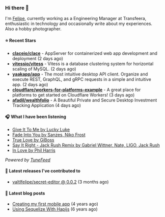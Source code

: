 ### Hi there 👋

I'm [Felipe](https://felipevm.com), currently working as a Engineering Manager at Transfeera, enthusiastic in technology and occasionally write about my experiences. Also a hobby photographer.

#### ⭐ Recent Stars
- **[claceio/clace](https://github.com/claceio/clace)** - AppServer for containerized web app development and deployment (2 days ago)
- **[vitessio/vitess](https://github.com/vitessio/vitess)** - Vitess is a database clustering system for horizontal scaling of MySQL. (2 days ago)
- **[yaakapp/app](https://github.com/yaakapp/app)** - The most intuitive desktop API client. Organize and execute REST, GraphQL, and gRPC requests in a simple and intuitive app. (2 days ago)
- **[cloudflare/workers-for-platforms-example](https://github.com/cloudflare/workers-for-platforms-example)** - A great place for platforms to get started on Cloudflare Workers! (3 days ago)
- **[afadil/wealthfolio](https://github.com/afadil/wealthfolio)** - A Beautiful Private and Secure Desktop Investment Tracking Application (4 days ago)

#### 🎧 What I have been listening
- [Give It To Me by Lucky Luke](https://open.spotify.com/track/295xtgZ3JSGn94tYWbM5QG)
- [Fade Into You by Sanzes, Niko Frost](https://open.spotify.com/track/5hCTVVDGfN8u2lEPlAVd1u)
- [True Love by GiBoss](https://open.spotify.com/track/1pyZ1y2PePOZgkBa2WX4pQ)
- [Say It Right - Jack Rush Remix by Gabriel Wittner, Nate, LIGO, Jack Rush](https://open.spotify.com/track/37Nl5bg7rtLN3rLccwwZAB)
- [In Love by Phil Harris](https://open.spotify.com/track/4HA40IQPn00MClbb9bKA58)

_Powered by [TuneFeed](https://tunefeed.app?ref=valtlfelipe-gh-profile)_ 

#### 🚀 Latest releases I've contributed to


- [valtlfelipe/secret-editor @ 0.0.2](https://github.com/valtlfelipe/secret-editor/releases/tag/0.0.2) (3 months ago)

#### 📄 Latest blog posts
- [Creating my first mobile app](https://felipevm.com/posts/creating-my-first-mobile-app/) (4 years ago)
- [Using Sequelize With Hapijs](https://felipevm.com/posts/using-sequelize-with-hapijs/) (6 years ago)
